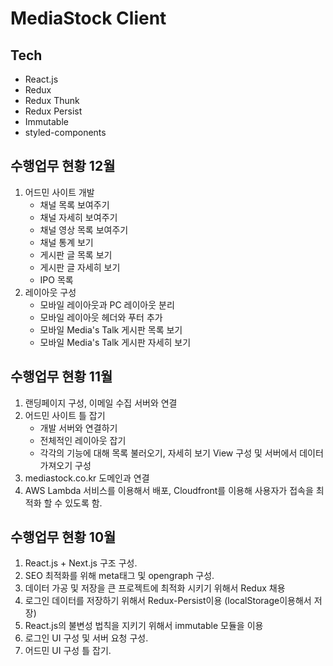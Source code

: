 # MediaStock Client

## Tech

-   React.js
-   Redux
-   Redux Thunk
-   Redux Persist
-   Immutable
-   styled-components

## 수행업무 현황 12월

1. 어드민 사이트 개발
    - 채널 목록 보여주기
    - 채널 자세히 보여주기
    - 채널 영상 목록 보여주기
    - 채널 통계 보기
    - 게시판 글 목록 보기
    - 게시판 글 자세히 보기
    - IPO 목록
2. 레이아웃 구성
    - 모바일 레이아웃과 PC 레이아웃 분리
    - 모바일 레이아웃 헤더와 푸터 추가
    - 모바일 Media's Talk 게시판 목록 보기
    - 모바일 Media's Talk 게시판 자세히 보기

## 수행업무 현황 11월

1. 랜딩페이지 구성, 이메일 수집 서버와 연결
2. 어드민 사이트 틀 잡기
    - 개발 서버와 연결하기
    - 전체적인 레이아웃 잡기
    - 각각의 기능에 대해 목록 불러오기, 자세히 보기 View 구성 및 서버에서 데이터 가져오기 구성
3. mediastock.co.kr 도메인과 연결
4. AWS Lambda 서비스를 이용해서 배포, Cloudfront를 이용해 사용자가 접속을 최적화 할 수 있도록 함.

## 수행업무 현황 10월

1. React.js + Next.js 구조 구성.
2. SEO 최적화를 위해 meta태그 및 opengraph 구성.
3. 데이터 가공 및 저장을 큰 프로젝트에 최적화 시키기 위해서 Redux 채용
4. 로그인 데이터를 저장하기 위해서 Redux-Persist이용 (localStorage이용해서 저장)
5. React.js의 불변성 법칙을 지키기 위해서 immutable 모듈을 이용
6. 로그인 UI 구성 및 서버 요청 구성.
7. 어드민 UI 구성 틀 잡기.
